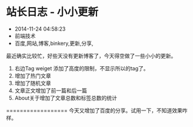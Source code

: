 # 站长日志 - 小小更新
- 2014-11-24 04:58:23
- 前端技术
- 百度,网站,博客,binkery,更新,分享,

<!--markdown-->最近确实比较忙，好些天没有更新博客了，今天得空做了一些小小的更新。
1. 右边Tag weiget 添加了高度的限制，不显示所以的tag了。
2. 增加了热门文章
3. 增加了随机文章
4. 文章正文增加了前一篇和后一篇
5. About关于增加了文章总数和标签总数的统计

==================
今天又增加了百度的分享。试用一下，不知道效果咋样。